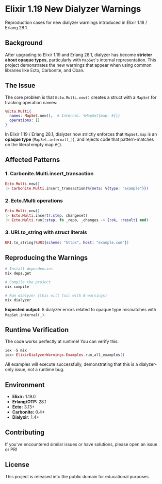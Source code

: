 # Elixir 1.19 New Dialyzer Warnings

Reproduction cases for new dialyzer warnings introduced in Elixir 1.19 / Erlang 28.1.

## Background

After upgrading to Elixir 1.19 and Erlang 28.1, dialyzer has become **stricter about opaque types**, particularly with `MapSet`'s internal representation. This project demonstrates the new warnings that appear when using common libraries like Ecto, Carbonite, and Oban.

## The Issue

The core problem is that `Ecto.Multi.new()` creates a struct with a `MapSet` for tracking operation names:

```elixir
%Ecto.Multi{
  names: MapSet.new(),  # Internal: %MapSet{map: #{}}
  operations: []
}
```

In Elixir 1.19 / Erlang 28.1, dialyzer now strictly enforces that `MapSet.map` is an **opaque type** (`MapSet.internal(_)`), and rejects code that pattern-matches on the literal empty map `#{}`.

## Affected Patterns

### 1. Carbonite.Multi.insert_transaction
```elixir
Ecto.Multi.new()
|> Carbonite.Multi.insert_transaction(%{meta: %{type: "example"}})
```

### 2. Ecto.Multi operations
```elixir
Ecto.Multi.new()
|> Ecto.Multi.insert(:step, changeset)
|> Ecto.Multi.run(:step, fn _repo, _changes -> {:ok, :result} end)
```

### 3. URI.to_string with struct literals
```elixir
URI.to_string(%URI{scheme: "https", host: "example.com"})
```

## Reproducing the Warnings

```bash
# Install dependencies
mix deps.get

# Compile the project
mix compile

# Run dialyzer (this will fail with 8 warnings)
mix dialyzer
```

**Expected output:** 8 dialyzer errors related to opaque type mismatches with `MapSet.internal(_)`.

## Runtime Verification

The code works perfectly at runtime! You can verify this:

```elixir
iex -S mix
iex> ElixirDialyzerWarnings.Examples.run_all_examples()
```

All examples will execute successfully, demonstrating that this is a dialyzer-only issue, not a runtime bug.

## Environment

- **Elixir:** 1.19.0
- **Erlang/OTP:** 28.1
- **Ecto:** 3.13+
- **Carbonite:** 0.4+
- **Dialyxir:** 1.4+

## Contributing

If you've encountered similar issues or have solutions, please open an issue or PR!

## License

This project is released into the public domain for educational purposes.
